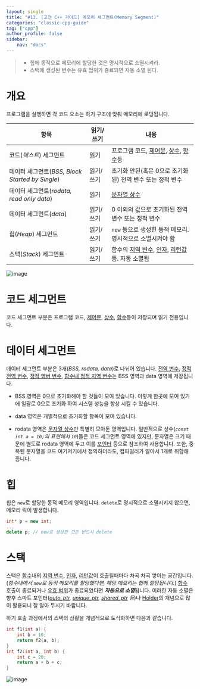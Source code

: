 ```yaml
---
layout: single
title: "#13. [고전 C++ 가이드] 메모리 세그먼트(Memory Segment)"
categories: "classic-cpp-guide"
tag: ["cpp"]
author_profile: false
sidebar: 
    nav: "docs"
---
```


> * 힙에 동적으로 메모리에 할당한 것은 명시적으로 소멸시켜라.
> * 스택에 생성된 변수는 유효 범위가 종료되면 자동 소멸 된다.

# 개요

프로그램을 실행하면 각 코드 요소는 하기 구조에 맞춰 메모리에 로딩됩니다. 

|항목|읽기/쓰기|내용|
|--|--|--|
|코드(*텍스트*) 세그먼트|읽기|프로그램 코드, [제어문](https://tango1202.github.io/classic-cpp-guide/classic-cpp-guide-statements/), [상수](https://tango1202.github.io/classic-cpp-guide/classic-cpp-guide-literals/), [함수](https://tango1202.github.io/classic-cpp-guide/classic-cpp-guide-function/)등|
|데이터 세그먼트(*BSS, Block Started by Single*)|읽기/쓰기|초기화 안된(혹은 0으로 초기화된) 전역 변수 또는 정적 변수|
|데이터 세그먼트(*rodata, read only data*)|읽기|[문자열 상수](https://tango1202.github.io/classic-cpp-guide/classic-cpp-guide-literals/#%EB%AC%B8%EC%9E%90%EC%97%B4-%EC%83%81%EC%88%98)|
|데이터 세그먼트(*data*)|읽기/쓰기|0 이외의 값으로 초기화된 전역 변수 또는 정적 변수|
|힙(*Heap*) 세그먼트|읽기/쓰기|`new` 등으로 생성한 동적 메모리. 명시적으로 소멸시켜야 함|
|스택(*Stack*) 세그먼트|읽기/쓰기|함수의 [지역 변수](https://tango1202.github.io/classic-cpp-guide/classic-cpp-guide-static-extern-lifetime/#%EC%A7%80%EC%97%AD-%EB%B3%80%EC%88%98), [인자](https://tango1202.github.io/classic-cpp-guide/classic-cpp-guide-function/#%EC%9D%B8%EC%9E%90%EB%A7%A4%EA%B0%9C%EB%B3%80%EC%88%98-parameter), [리턴값](https://tango1202.github.io/classic-cpp-guide/classic-cpp-guide-function/#%EB%A6%AC%ED%84%B4%EA%B0%92)등. 자동 소멸됨| 

![image](https://github.com/tango1202/tango1202.github.io/assets/133472501/5905dc13-603e-4ee3-9d19-e51b60e03cef)

# 코드 세그먼트

코드 세그먼트 부분은 프로그램 코드, [제어문](https://tango1202.github.io/classic-cpp-guide/classic-cpp-guide-statements/), [상수](https://tango1202.github.io/classic-cpp-guide/classic-cpp-guide-literals/), [함수](https://tango1202.github.io/classic-cpp-guide/classic-cpp-guide-function/)등이 저장되며 읽기 전용입니다.

# 데이터 세그먼트 

데이터 세그먼트 부분은 3개(*BSS, rodata, data*)로 나뉘어 있습니다. [전역 변수](https://tango1202.github.io/classic-cpp-guide/classic-cpp-guide-static-extern-lifetime/#%EC%A0%84%EC%97%AD-%EB%B3%80%EC%88%98), [정적 전역 변수](https://tango1202.github.io/classic-cpp-guide/classic-cpp-guide-static-extern-lifetime/#%EC%A0%95%EC%A0%81-%EC%A0%84%EC%97%AD-%EB%B3%80%EC%88%98), [정적 멤버 변수](https://tango1202.github.io/classic-cpp-guide/classic-cpp-guide-static-extern-lifetime/#%EC%A0%95%EC%A0%81-%EB%A9%A4%EB%B2%84-%EB%B3%80%EC%88%98), [함수내 정적 지역 변수](https://tango1202.github.io/classic-cpp-guide/classic-cpp-guide-static-extern-lifetime/#%ED%95%A8%EC%88%98%EB%82%B4-%EC%A0%95%EC%A0%81-%EC%A7%80%EC%97%AD-%EB%B3%80%EC%88%98)는 BSS 영역과 data 영역에 저장됩니다.

* BSS 영역은 0으로 초기화해야 할 것들이 모여 있습니다. 이렇게 한곳에 모여 있기에 일괄로 0으로 초기화 하여 시스템 성능을 향상 시킬 수 있습니다.
   
* data 영역은 개별적으로 초기화할 항목이 모여 있습니다.

* rodata 영역은 [문자열 상수](https://tango1202.github.io/classic-cpp-guide/classic-cpp-guide-literals/#%EB%AC%B8%EC%9E%90%EC%97%B4-%EC%83%81%EC%88%98)만 특별히 모아둔 영역입니다. 일반적으로 상수(*`const int a = 10;`의 표현에서 `10`*)들은 코드 세그먼트 영역에 있지만, 문자열은 크기 때문에 별도로 rodata 영역에 두고 이를 [포인터](https://tango1202.github.io/classic-cpp-guide/classic-cpp-guide-pointer-reference/) 등으로 참조하여 사용합니다. 또한, 중복된 문자열을 코드 여기저기에서 정의하더라도, 컴파일러가 알아서 1개로 취합해 줍니다. 

# 힙

힙은 `new`로 할당한 동적 메모리 영역입니다. `delete`로 명시적으로 소멸시키지 않으면, 메모리 릭이 발생합니다.
  
```cpp
int* p = new int;
...
delete p; // new로 생성한 것은 반드시 delete
```
  
# 스택

스택은 [함수](https://tango1202.github.io/classic-cpp-guide/classic-cpp-guide-function/)내의 [지역 변수](https://tango1202.github.io/classic-cpp-guide/classic-cpp-guide-static-extern-lifetime/#%EC%A7%80%EC%97%AD-%EB%B3%80%EC%88%98), [인자](https://tango1202.github.io/classic-cpp-guide/classic-cpp-guide-function/#%EC%9D%B8%EC%9E%90%EB%A7%A4%EA%B0%9C%EB%B3%80%EC%88%98-parameter), [리턴값](https://tango1202.github.io/classic-cpp-guide/classic-cpp-guide-function/#%EB%A6%AC%ED%84%B4%EA%B0%92)이 호출될때마다 차곡 차곡 쌓이는 공간입니다.(*함수내에서 `new`로 동적 메모리를 할당했다면, 해당 메모리는 힙에 할당됩니다.*) [함수](https://tango1202.github.io/classic-cpp-guide/classic-cpp-guide-function/) 호출이 종료되거나 [유효 범위](https://tango1202.github.io/classic-cpp-guide/classic-cpp-guide-scope/)가 종료되었다면 ***자동으로 소멸***됩니다. 이러한 자동 소멸은 향후 스마트 포인터(*[auto_ptr](https://tango1202.github.io/classic-cpp-stl/classic-cpp-stl-auto_ptr/), [unique_ptr](https://tango1202.github.io/mordern-cpp-stl/mordern-cpp-stl-unique_ptr/), [shared_ptr](https://tango1202.github.io/mordern-cpp-stl/mordern-cpp-stl-shared_ptr-weak_ptr/) 등*)나 [Holder](https://tango1202.github.io/cpp-coding-pattern/cpp-coding-pattern-holder/)의 개념으로 많이 활용되니 잘 알아 두시기 바랍니다.
  
하기 호출 과정에서의 스택의 상황을 개념적으로 도식화하면 다음과 같습니다.

```cpp
int f1(int a) {
    int b = 10;
    return f2(a, b);
}
int f2(int a, int b) {
    int c = 20;
    return a + b + c;
}
```

![image](https://github.com/tango1202/tango1202.github.io/assets/133472501/d1d0de8f-f0dd-4f60-aa29-0f3769b53041)
